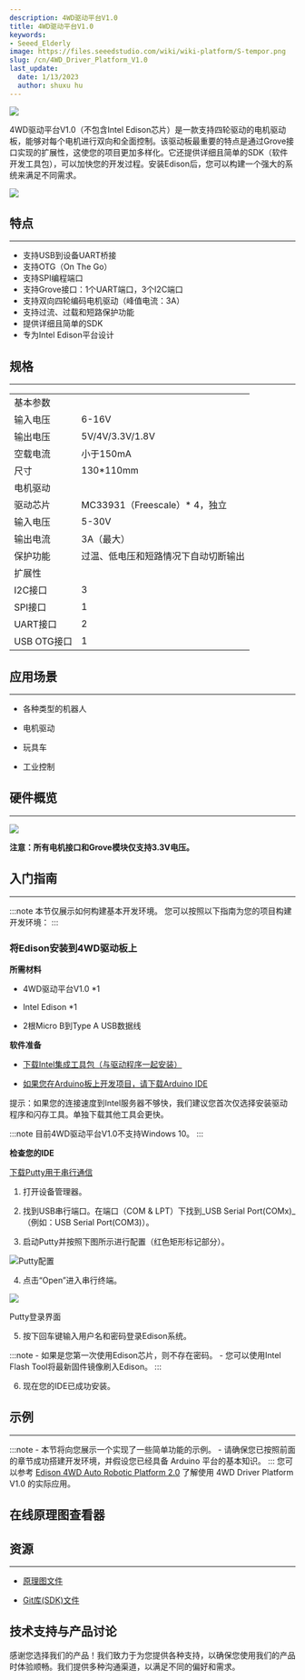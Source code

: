 ```yaml
---
description: 4WD驱动平台V1.0
title: 4WD驱动平台V1.0
keywords:
- Seeed_Elderly
image: https://files.seeedstudio.com/wiki/wiki-platform/S-tempor.png
slug: /cn/4WD_Driver_Platform_V1.0
last_update:
  date: 1/13/2023
  author: shuxu hu
---
```


![](https://files.seeedstudio.com/wiki/4WD_Driver_Platform_V1.0/img/4WD_Driver_Platform_V1.0_1200.jpg)

4WD驱动平台V1.0（不包含Intel Edison芯片）是一款支持四轮驱动的电机驱动板，能够对每个电机进行双向和全面控制。该驱动板最重要的特点是通过Grove接口实现的扩展性，这使您的项目更加多样化。它还提供详细且简单的SDK（软件开发工具包），可以加快您的开发过程。安装Edison后，您可以构建一个强大的系统来满足不同需求。

[![](https://files.seeedstudio.com/wiki/Seeed-WiKi/docs/images/300px-Get_One_Now_Banner-ragular.png)](https://www.seeedstudio.com/4WD-Driver-Platform-V1.0-p-2536.html)

## 特点
---
* 支持USB到设备UART桥接
* 支持OTG（On The Go）
* 支持SPI编程端口
* 支持Grove接口：1个UART端口，3个I2C端口
* 支持双向四轮编码电机驱动（峰值电流：3A）
* 支持过流、过载和短路保护功能
* 提供详细且简单的SDK
* 专为Intel Edison平台设计

## 规格
---

<table>
  <tr>
      <td>基本参数</td>
  </tr>
  <tr>
      <td>输入电压</td>
      <td>6-16V</td>
  </tr>
  <tr>
      <td>输出电压</td>
      <td>5V/4V/3.3V/1.8V</td>
  </tr>
  <tr>
      <td>空载电流</td>
      <td>小于150mA</td>
  </tr>
  <tr>
      <td>尺寸</td>
      <td>130*110mm</td>
  </tr>
  <tr>
      <td>电机驱动</td>
  </tr>
  <tr>
      <td>驱动芯片</td>
      <td>MC33931（Freescale）* 4，独立</td>
  </tr>
  <tr>
      <td>输入电压</td>
      <td>5-30V</td>
  </tr>
  <tr>
      <td>输出电流</td>
      <td>3A（最大）</td>
  </tr>
  <tr>
      <td>保护功能</td>
      <td>过温、低电压和短路情况下自动切断输出</td>
  </tr>
  <tr>
      <td>扩展性</td>
  </tr>
  <tr>
      <td>I2C接口</td>
      <td>3</td>
  </tr>
  <tr>
      <td>SPI接口</td>
      <td>1</td>
  </tr>
  <tr>
      <td>UART接口</td>
      <td>2</td>
  </tr>
  <tr>
      <td>USB OTG接口</td>
      <td>1</td>
  </tr>
</table>

## 应用场景
---

* 各种类型的机器人

* 电机驱动

* 玩具车

* 工业控制

## 硬件概览
---

![](https://files.seeedstudio.com/wiki/4WD_Driver_Platform_V1.0/img/4WD_Driver_Platform_V1.0_3400_Modules.jpg)

**注意：所有电机接口和Grove模块仅支持3.3V电压。**

## 入门指南
---

:::note
    本节仅展示如何构建基本开发环境。
您可以按照以下指南为您的项目构建开发环境：
:::

### 将Edison安装到4WD驱动板上

**所需材料**
- 4WD驱动平台V1.0 *1

- Intel Edison *1

- 2根Micro B到Type A USB数据线

**软件准备**

* [下载Intel集成工具包（与驱动程序一起安装）](http://downloadmirror.intel.com/25028/eng/iotdk_win_installer.exe)

* [如果您在Arduino板上开发项目，请下载Arduino IDE](http://downloads.arduino.cc/arduino-1.6.5-r5-windows.exe)

提示：如果您的连接速度到Intel服务器不够快，我们建议您首次仅选择安装驱动程序和闪存工具。单独下载其他工具会更快。

:::note
    目前4WD驱动平台V1.0不支持Windows 10。
:::

**检查您的IDE**

[下载Putty用于串行通信](http://www.chiark.greenend.org.uk/~sgtatham/putty/download.html)

1. 打开设备管理器。

2. 找到USB串行端口。在端口（COM & LPT）下找到_USB Serial Port(COMx)_（例如：USB Serial Port(COM3)）。

3. 启动Putty并按照下图所示进行配置（红色矩形标记部分）。

![](https://files.seeedstudio.com/wiki/4WD_Driver_Platform_V1.0/img/Putty_config.jpg)Putty配置

4. 点击“Open”进入串行终端。

![](https://files.seeedstudio.com/wiki/4WD_Driver_Platform_V1.0/img/Putty_login.png)

Putty登录界面

5. 按下回车键输入用户名和密码登录Edison系统。

:::note
    - 如果是您第一次使用Edison芯片，则不存在密码。
    - 您可以使用Intel Flash Tool将最新固件镜像刷入Edison。
:::

6. 现在您的IDE已成功安装。

## 示例
---
:::note
    - 本节将向您展示一个实现了一些简单功能的示例。
    - 请确保您已按照前面的章节成功搭建开发环境，并假设您已经具备 Arduino 平台的基本知识。
:::
您可以参考 [Edison 4WD Auto Robotic Platform 2.0](https://wiki.seeedstudio.com/cn/Edison_4WD_Auto_Robotic_Platform_2.0/) 了解使用 4WD Driver Platform V1.0 的实际应用。

## 在线原理图查看器

<div className="altium-ecad-viewer" data-project-src="https://files.seeedstudio.com/wiki/4WD_Driver_Platform_V1.0/res/4WD_Auto_Robotic_Platform_V1.0_SCHAndPCB.zip" style={{borderRadius: '0px 0px 4px 4px', height: 500, borderStyle: 'solid', borderWidth: 1, borderColor: 'rgb(241, 241, 241)', overflow: 'hidden', maxWidth: 1280, maxHeight: 700, boxSizing: 'border-box'}}>
</div>

## 资源
---
*   [原理图文件](https://files.seeedstudio.com/wiki/4WD_Driver_Platform_V1.0/res/4WD_Auto_Robotic_Platform_V1.0_SCHAndPCB.zip)

*   [Git库(SDK)文件](https://github.com/Pillar1989/webrobot/blob/master/motor.py)

## 技术支持与产品讨论

感谢您选择我们的产品！我们致力于为您提供各种支持，以确保您使用我们的产品时体验顺畅。我们提供多种沟通渠道，以满足不同的偏好和需求。

<div class="button_tech_support_container">
<a href="https://forum.seeedstudio.com/" class="button_forum"></a> 
<a href="https://www.seeedstudio.com/contacts" class="button_email"></a>
</div>

<div class="button_tech_support_container">
<a href="https://discord.gg/eWkprNDMU7" class="button_discord"></a> 
<a href="https://github.com/Seeed-Studio/wiki-documents/discussions/69" class="button_discussion"></a>
</div>